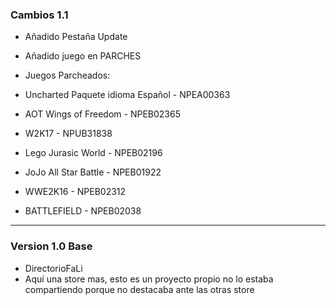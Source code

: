 ### Cambios 1.1

- Añadido Pestaña Update
- Añadido juego en PARCHES
- Juegos Parcheados:

- Uncharted Paquete idioma Español - NPEA00363
- AOT Wings of Freedom - NPEB02365
- W2K17 - NPUB31838
- Lego Jurasic World - NPEB02196
- JoJo All Star Battle - NPEB01922
- WWE2K16 - NPEB02312
- BATTLEFIELD - NPEB02038

------------------------------------------------------------------------------------------------------------------
### Version 1.0 Base

- DirectorioFaLi
- Aquí una store mas, esto es un proyecto propio no lo estaba compartiendo porque no destacaba ante las otras store
